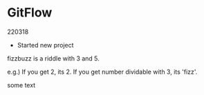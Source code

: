 # GitFlow



220318

- Started new project



fizzbuzz is a riddle with 3 and 5.

e.g.) If you get 2, its 2. If you get number dividable with 3, its 'fizz'. 

some text